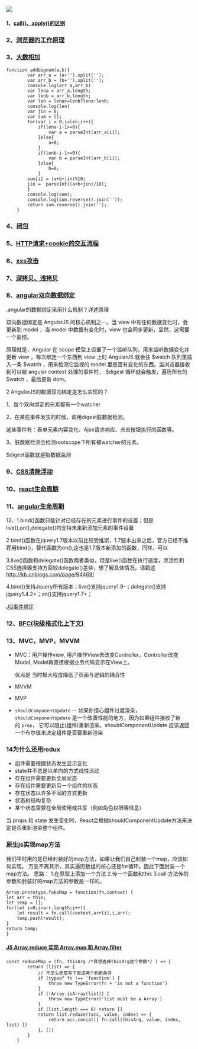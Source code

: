 ![](image/13.png)

#### 1、[call()、apply()的区别](https://www.cnblogs.com/lengyuehuahun/p/5643625.html)

### 2、[浏览器的工作原理](https://www.html5rocks.com/zh/tutorials/internals/howbrowserswork/)

### 3、[大数相加](https://www.jianshu.com/p/c51d63028371)

```
function addbignum(a,b){
		var arr_a = (a+'').split('');
		var arr_b = (b+'').split('');
		console.log(arr_a,arr_b)
		var lena = arr_a.length;
		var lenb = arr_b.length;
		var len = lena>=lenb?lena:lenb;
		console.log(len)
		var jin = 0;
		var sum = [];
		for(var i = 0;i<len;i++){
			if(lena-i-1>=0){
				var a = parseInt(arr_a[i]);
			}else{
				a=0;
			}
			if(lenb-i-1>=0){
				var b = parseInt(arr_b[i]);
			}else{
				b=0;
			}
		sum[i] = (a+b+jin)%10;
		jin =  parseInt((a+b+jin)/10);
		}
		console.log(sum);
		console.log(sum.reverse().join(''));
		return sum.reverse().join('');
	}
```



### 4、[闭包](https://baike.baidu.com/item/%E9%97%AD%E5%8C%85/10908873?fr=aladdin)

### 5、[HTTP请求+cookie的交互流程](https://www.cnblogs.com/bq-med/p/8603664.html)

### 6、[xxs攻击](https://www.freebuf.com/articles/web/185654.html)

### 7、[深拷贝、浅拷贝](https://www.cnblogs.com/echolun/p/7889848.html)

### 8、[angular双向数据绑定](https://blog.csdn.net/yiyan12/article/details/79616801)

.angular的数据绑定采用什么机制？详述原理

双向数据绑定是 AngularJS 的核心机制之一。当 view 中有任何数据变化时，会更新到 model ，当 model 中数据有变化时，view 也会同步更新，显然，这需要一个监控。

原理就是，Angular 在 scope 模型上设置了一个监听队列，用来监听数据变化并更新 view 。每次绑定一个东西到 view 上时 AngularJS 就会往 $watch 队列里插入一条 $watch ，用来检测它监视的 model 里是否有变化的东西。当浏览器接收到可以被 angular context 处理的事件时， $digest 循环就会触发，遍历所有的 $watch ，最后更新 dom。

2 AngularJS的数据双向绑定是怎么实现的？

1、每个双向绑定的元素都有一个watcher

2、在某些事件发生的时候，调用digest脏数据检测。

这些事件有：表单元素内容变化、Ajax请求响应、点击按钮执行的函数等。

3、脏数据检测会检测rootscope下所有被watcher的元素。

$digest函数就是脏数据监测

### 9、[CSS清除浮动](https://www.cnblogs.com/ForEvErNoME/p/3383539.html)

### 10、[react生命周期](https://www.cnblogs.com/qiaojie/p/6135180.html)

### 11、[angular生命周期](https://segmentfault.com/a/1190000012180793)

12、1.bind()函数只能针对已经存在的元素进行事件的设置；但是live(),on(),delegate()均支持未来新添加元素的事件设置

2.bind()函数在jquery1.7版本以前比较受推崇，1.7版本出来之后，官方已经不推荐用bind()，替代函数为on(),这也是1.7版本新添加的函数，同样，可以

3.live()函数和delegate()函数两者类似，但是live()函数在执行速度，灵活性和CSS选择器支持方面较delegate()差些，想了解具体情况，请戳这　http://kb.cnblogs.com/page/94469/

4.bind()支持Jquery所有版本；live()支持jquery1.9-；delegate()支持jquery1.4.2+；on()支持jquery1.7+；

[JQ事件绑定](https://blog.csdn.net/zhang070514/article/details/76778920/)

### 12、[BFC(块级格式化上下文)](https://segmentfault.com/a/1190000013647777)

### 13、MVC，MVP，MVVM

- MVC：用户操作view, 用户操作View去改变Controller，Controller改变Model, Model再直接根据业务代码显示在View上。

  ​优点是 当时极大程度降低了页面与逻辑的耦合性

- MVVM
- MVP
- `shouldComponentUpdate` -- 如果你担心组件过度渲染，`shouldComponentUpdate` 是一个改善性能的地方，因为如果组件接收了新的 `prop`， 它可以阻止(组件)重新渲染。shouldComponentUpdate 应该返回一个布尔值来决定组件是否要重新渲染


### 14为什么还用redux

- 组件需要根据状态发生显示变化
- state并不总是以单向的方式线性流动
- 存在组件需要更新全局状态
- 存在组件需要更新另一个组件的状态
- 存在状态以许多不同的方式更新
- 状态树结构复杂
- 某个状态需要在全局使用或共享（例如角色权限等信息）

当 props 和 state 发生变化时，React会根据shouldComponentUpdate方法来决定是否重新渲染整个组件。

### 原生js实现map方法

我们平时用的是已经封装好的map方法，如果让我们自己封装一个map，应该如何实现。
万变不离其宗，其实遍历数组的核心还是for循环。因此下面封装一个map方法。
思路：
1.在原型上添加一个方法
2.传一个函数和this
3.call 方法传的参数和封装好的map方法的参数是一样的。

	Array.prototype.fakeMap = function(fn,context) {
	let arr = this;
	let temp = [];
	for(let i=0;i<arr.length;i++){
		let result = fn.call(context,arr[i],i,arr);
		temp.push(result);
	}
	return temp;
	}
#### [JS Array.reduce 实现 Array.map 和 Array.filter](https://juejin.im/post/5c0b7f03e51d452eec725729)

```
const reduceMap = (fn, thisArg /*真想去掉thisArg这个参数*/ ) => {
        return (list) => {
            // 不怎么愿意写下面这两个判断条件
            if (typeof fn !== 'function') {
                throw new TypeError(fn + 'is not a function')  
            }
            if (!Array.isArray(list)) {
                throw new TypeError('list must be a Array')
            }
            if (list.length === 0) return []
            return list.reduce((acc, value, index) => {
                return acc.concat([ fn.call(thisArg, value, index, list) ])
            }, [])
        }
    }
```






